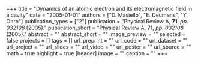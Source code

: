 +++
title = "Dynamics of an atomic electron and its electromagnetic field in a cavity"
date = "2005-01-01"
authors = ["D. Masiello", "E. Deumens", "Y. Ohrn"]
publication_types = ["2"]
publication = "Physical Review A, **71**, _pp. 032108_ (2005)."
publication_short = "Physical Review A, **71**, _pp. 032108_ (2005)."
abstract = ""
abstract_short = ""
image_preview = ""
selected = false
projects = []
tags = []
url_preprint = ""
url_code = ""
url_dataset = ""
url_project = ""
url_slides = ""
url_video = ""
url_poster = ""
url_source = ""
math = true
highlight = true
[header]
image = ""
caption = ""
+++
